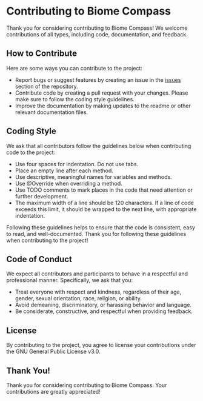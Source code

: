 # Contributing to Biome Compass
Thank you for considering contributing to Biome Compass! We welcome contributions of all types, including code, documentation, and feedback.

## How to Contribute
Here are some ways you can contribute to the project:

- Report bugs or suggest features by creating an issue in the [issues](https://github.com/rusthero/BiomeCompass/issues) section of the repository.
- Contribute code by creating a pull request with your changes. Please make sure to follow the coding style guidelines.
- Improve the documentation by making updates to the readme or other relevant documentation files.

## Coding Style
We ask that all contributors follow the guidelines below when contributing code to the project:

- Use four spaces for indentation. Do not use tabs.
- Place an empty line after each method.
- Use descriptive, meaningful names for variables and methods.
- Use @Override when overriding a method.
- Use TODO comments to mark places in the code that need attention or further development.
- The maximum width of a line should be 120 characters. If a line of code exceeds this limit, it should be wrapped to the next line, with appropriate indentation.

Following these guidelines helps to ensure that the code is consistent, easy to read, and well-documented. Thank you for following these guidelines when contributing to the project!

## Code of Conduct
We expect all contributors and participants to behave in a respectful and professional manner. Specifically, we ask that you:

- Treat everyone with respect and kindness, regardless of their age, gender, sexual orientation, race, religion, or ability.
- Avoid demeaning, discriminatory, or harassing behavior and language.
- Be considerate, constructive, and respectful when providing feedback.

## License
By contributing to the project, you agree to license your contributions under the GNU General Public License v3.0.

## Thank You!
Thank you for considering contributing to Biome Compass. Your contributions are greatly appreciated!
